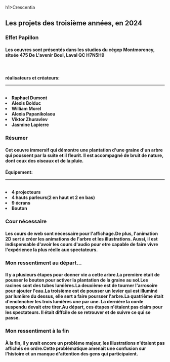 h1>Crescentia</h1>

<h2>Les projets des troisième années, en 2024</h2>
<h3>Effet Papillon</h3>
<h4>Les oeuvres sont présentés dans les studios du cégep Montmorency, située 475 De L'avenir Boul, Laval QC H7N5H9</h4>
<br>
<h4>
  réalisateurs et créateurs:
  <hr>
  <br>
  <li>Raphael Dumont</li>
  <li>Alexis Bolduc</li>
  <li>William Morel</li>
  <li>Alexia Papanikolaou</li>
  <li>Viktor Zhuravlev</li>
  <li>Jasmine Lapierre</li>
</h4>
<h3>Résumer</h3>
<h4>Cet oeuvre immersif qui démontre une plantation d'une graine d'un arbre qui poussent par la suite et il fleurit.
Il est accompagné de bruit de nature, dont ceux des oiseaux et de la pluie.
</h4>
<h4>
  Équipement:
  <hr>
  <br>
  <li>4 projecteurs</li>
  <li>4 hauts parleurs(2 en haut et 2 en bas)</li>
  <li>9 écrans</li>
  <li>Bouton</li>
</h4>
<h3>Cour nécessaire</h3>
<h4>Les cours de web sont nécessaire pour l'affichage.De plus, l'animation 2D sert à créer les animations de l'arbre et les illustrations.
Aussi, il est indispensable d'avoir les cours d'audio pour etre capable de faire vivre l'expérience la plus réelle aux spectateurs.
</h4>
<h3>Mon ressentiment au départ...</h3>
<h4>Il y a plusieurs étapes pour donner vie a cette arbre.La première était de pousser le bouton pour activer la plantation de la graine au sol.Les racines sont des tubes lumières.La deuxième est de tourner l'arrosoire pour ajouter l'eau.La troisième est de pousser un levier qui est illuminé par lumière du dessus, elle sert a faire poursser l'arbre.La quatrième était d'enclencher les trois lumières une par une. La dernière la corde suspendu devait etre tirer.Au départ, ces étapes n'étaient pas clairs pour les spectateurs. Il était diffcile de se retrouver et de suivre ce qui se passe. </h4>
<h3>Mon ressentiment à la fin</h3>
<h4>À la fin, il y avait encore un problème majeur, les illustrations n'étaient pas affichés en ordre.Cette problématique amenait une confusion sur l'histoire et un manque d'attention des gens qui participaient.</h4>


